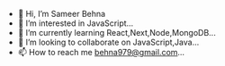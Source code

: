 - 👋 Hi, I’m Sameer Behna  
- 👀 I’m interested in JavaScript...
- 🌱 I’m currently learning React,Next,Node,MongoDB...
- 💞️ I’m looking to collaborate on JavaScript,Java...
- 📫 How to reach me behna979@gmail.com...

<!---
sameer979/sameer979 is a ✨ special ✨ repository because its `README.md` (this file) appears on your GitHub profile.
You can click the Preview link to take a look at your changes.
--->
